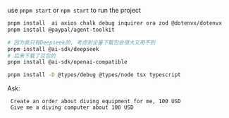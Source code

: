 use `pnpm start` or `npm start` to run the project

```bash
pnpm install  ai axios chalk debug inquirer ora zod @dotenvx/dotenvx
pnpm install @paypal/agent-toolkit

# 因为我只有Deepseek的, 考虑到全量下载包会很大又用不到
pnpm install @ai-sdk/deepseek
# 后来下载了豆包的
pnpm install @ai-sdk/openai-compatible

pnpm install -D @types/debug @types/node tsx typescript
```

Ask:
```
 Create an order about diving equipment for me, 100 USD
 Give me a diving computer about 100 USD
```